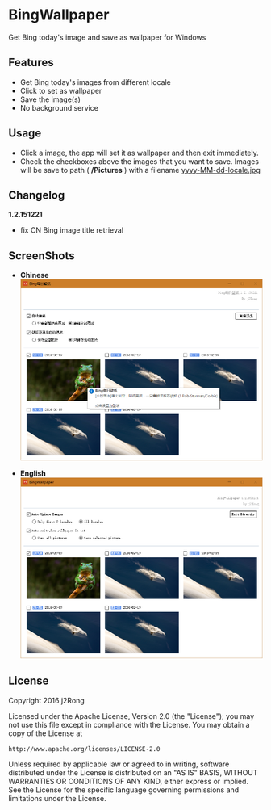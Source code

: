 # BingWallpaper
Get Bing today's image and save as wallpaper for Windows

## Features
  - Get Bing today's images from different locale 
  - Click to set as wallpaper
  - Save the image(s)
  - No background service

## Usage
  - Click a image, the app will set it as wallpaper and then exit immediately.
  - Check the checkboxes above the images that you want to save. Images will be save to path ( **/Pictures** ) with a filename [yyyy-MM-dd-locale.jpg]()

## Changelog
**1.2.151221**
  - fix CN Bing image title retrieval
  
## ScreenShots
  - **Chinese**
  ![Chinese](https://github.com/j2rong/BingWallpapers/blob/master/Images/ScreenShot_cn_1_2_151221.png)

  - **English**
  ![English](https://github.com/j2rong/BingWallpapers/blob/master/Images/ScreenShot_1_2_151221.png)
  
## License

Copyright 2016 j2Rong

Licensed under the Apache License, Version 2.0 (the "License");
you may not use this file except in compliance with the License.
You may obtain a copy of the License at

    http://www.apache.org/licenses/LICENSE-2.0

Unless required by applicable law or agreed to in writing, software
distributed under the License is distributed on an "AS IS" BASIS,
WITHOUT WARRANTIES OR CONDITIONS OF ANY KIND, either express or implied.
See the License for the specific language governing permissions and
limitations under the License.